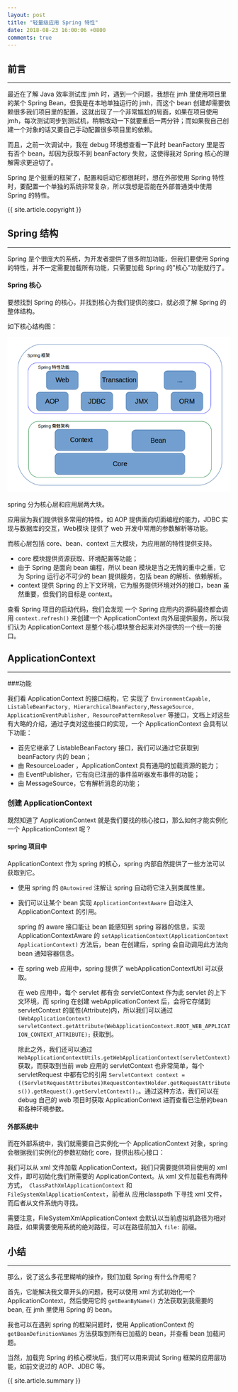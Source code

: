 ```yaml
---
layout: post
title: "轻量级应用 Spring 特性"
date: 2018-08-23 16:00:06 +0800
comments: true
---
```


## 前言
---
最近在了解 Java 效率测试库 jmh 时，遇到一个问题，我想在 jmh 里使用项目里的某个 Spring Bean，但我是在本地单独运行的 jmh，而这个 bean 创建却需要依赖很多我们项目里的配置，这就出现了一个非常尴尬的局面，如果在项目使用 jmh，每次测试同步到测试机，稍稍改动一下就要重启一两分钟；而如果我自己创建一个对象的话又要自己手动配置很多项目里的依赖。

而且，之前一次调试中，我在 debug 环境想查看一下此时 beanFactory 里是否有否个 bean，却因为获取不到 beanFactory 失败，这使得我对 Spring 核心的理解需求更迫切了。

Spring 是个挺重的框架了，配置和启动它都很耗时，想在外部使用 Spring 特性时，要配置一个单独的系统非常复杂，所以我想是否能在外部普通类中使用 Spring 的特性。

{{ site.article.copyright }}

## Spring 结构
---
Spring 是个很庞大的系统，为开发者提供了很多附加功能，但我们要使用 Spring 的特性，并不一定需要加载所有功能，只需要加载 Spring 的"核心"功能就行了。

#### Spring 核心
要想找到 Spring 的核心，并找到核心为我们提供的接口，就必须了解 Spring 的整体结构。

如下核心结构图：

<img src="/images/2018/spring-structure.png">

spring 分为核心层和应用层两大块。

应用层为我们提供很多常用的特性，如 AOP 提供面向切面编程的能力，JDBC 实现与数据库的交互，Web模块 提供了 web 开发中常用的参数解析等功能。

而核心层包括 core、bean、context 三大模块，为应用层的特性提供支持。

- core 模块提供资源获取、环境配置等功能；
- 由于 Spring 是面向 bean 编程，所以 bean 模块是当之无愧的重中之重，它为 Spring 运行必不可少的 bean 提供服务，包括 bean 的解析、依赖解析。
- context 提供 Spring 的上下文环境，它为服务提供环境对外的接口，bean 虽然重要，但我们的目标是 context。

查看 Spring 项目的启动代码，我们会发现 一个 Spring 应用内的源码最终都会调用 `context.refresh()` 来创建一个 ApplicationContext 向外层提供服务。所以我们认为 ApplicationContext 是整个核心模块整合起来对外提供的一个统一的接口。

## ApplicationContext
---
###功能

我们看 ApplicationContext 的接口结构，它 实现了 `EnvironmentCapable, ListableBeanFactory, HierarchicalBeanFactory,MessageSource, ApplicationEventPublisher, ResourcePatternResolver` 等接口，文档上对这些有大略的介绍，通过子类对这些接口的实现，一个 ApplicationContext 会具有以下功能：

- 首先它继承了 ListableBeanFactory 接口，我们可以通过它获取到 beanFactory 内的 bean；
- 由 ResourceLoader ，ApplicationContext 具有通用的加载资源的能力；
- 由 EventPublisher，它有向已注册的事件监听器发布事件的功能；
- 由 MessageSource，它有解析消息的功能；

### 创建 ApplicationContext
既然知道了 ApplicationContext 就是我们要找的核心接口，那么如何才能实例化一个 ApplicationContext 呢？

#### spring 项目中
ApplicationContext 作为 spring 的核心，spring 内部自然提供了一些方法可以获取到它。

- 使用 spring 的 `@Autowired` 注解让 spring 自动将它注入到类属性里。
- 我们可以让某个 bean 实现 `ApplicationContextAware` 自动注入 ApplicationContext 的引用。

    spring 的 aware 接口能让 bean 能感知到 spring 容器的信息，实现 ApplicationContextAware 的 `setApplicationContext(ApplicationContext ApplicationContext)` 方法后，bean 在创建后，spring 会自动调用此方法向 bean 通知容器信息。
- 在 spring web 应用中，spring 提供了 webApplicationContextUtil 可以获取。

    在 web 应用中，每个 servlet 都有会 servletContext 作为此 servlet 的上下文环境，而 spring 在创建 webApplicationContext 后，会将它存储到 servletContext 的属性(Attribute)内，所以我们可以通过 `(WebApplicationContext) servletContext.getAttribute(WebApplicationContext.ROOT_WEB_APPLICATION_CONTEXT_ATTRIBUTE);` 获取到。

    除此之外，我们还可以通过 `WebApplicationContextUtils.getWebApplicationContext(servletContext) ` 获取，而获取到当前 web 应用的 servletContext 也非常简单，每个 servletRequest 中都有它的引用 `ServletContext context = ((ServletRequestAttributes)RequestContextHolder.getRequestAttributes()).getRequest().getServletContext();`。通过这种方法，我们可以在 debug 自己的 web 项目时获取 ApplicationContext 进而查看已注册的bean和各种环境参数。

#### 外部系统中
而在外部系统中，我们就需要自己实例化一个 ApplicationContext 对象，spring 会根据我们实例化的参数初始化 core，提供出核心接口：

我们可以从 xml 文件加载 ApplicationContext，我们只需要提供项目使用的 xml 文件，即可初始化我们所需要的 ApplicationContext。从 xml 文件加载也有两种方式，` ClassPathXmlApplicationContext` 和 `FileSystemXmlApplicationContext`，前者从 应用classpath 下寻找 xml 文件，而后者从文件系统内寻找。

需要注意，FileSystemXmlApplicationContext 会默认以当前虚拟机路径为相对路径，如果需要使用系统的绝对路径，可以在路径前加入 `file:` 前缀。

## 小结
---
那么，说了这么多花里糊哨的操作，我们加载 Spring 有什么作用呢？

首先，它能解决我文章开头的问题，我可以使用 xml 方式初始化一个 ApplicationContext，然后使用它的 `getBeanByName()` 方法获取到我需要的 bean, 在 jmh 里使用 Spring 的 bean。

我也可以在遇到 spring 的框架问题时，使用 ApplicationContext 的 `getBeanDefinitionNames` 方法获取到所有已加载的 bean，并查看 bean 加载问题。

当然，加载完 Spring 的核心模块后，我们可以用来调试 Spring 框架的应用层功能，如前文说过的 AOP、JDBC 等。

{{ site.article.summary }}